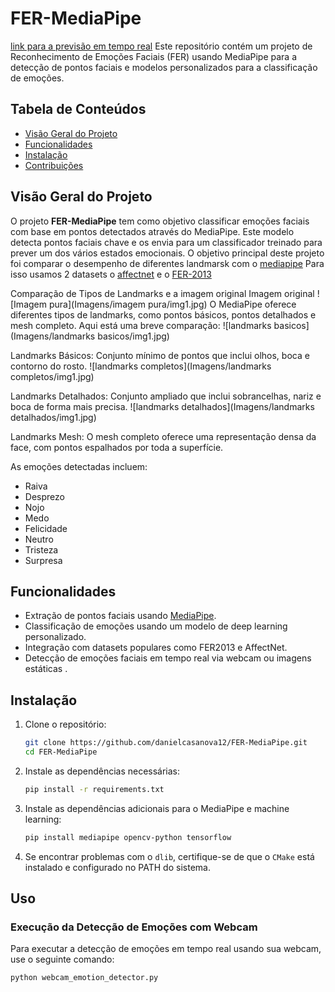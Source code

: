 # FER-MediaPipe
[link para a previsão em tempo real](https://fer-01.vercel.app/) 
Este repositório contém um projeto de Reconhecimento de Emoções Faciais (FER) usando MediaPipe para a detecção de pontos faciais e modelos personalizados para a classificação de emoções.
## Tabela de Conteúdos

- [Visão Geral do Projeto](#visão-geral-do-projeto)
- [Funcionalidades](#funcionalidades)
- [Instalação](#instalação)
- [Contribuições](#contribuições)

## Visão Geral do Projeto

O projeto **FER-MediaPipe** tem como objetivo classificar emoções faciais com base em pontos detectados através do MediaPipe. Este modelo detecta pontos faciais chave e os envia para um classificador treinado para prever um dos vários estados emocionais.
O objetivo principal deste projeto foi comparar o desempenho de diferentes landmarsk com o [mediapipe](https://ai.google.dev/edge/mediapipe/solutions/guide?hl=pt-br)
Para isso usamos 2 datasets o  [affectnet](https://www.kaggle.com/datasets/noamsegal/affectnet-training-data) e o [FER-2013](https://www.kaggle.com/datasets/msambare/fer2013)

Comparação de Tipos de Landmarks e a imagem original
Imagem original
![Imagem pura](Imagens/imagem pura/img1.jpg)
O MediaPipe oferece diferentes tipos de landmarks, como pontos básicos, pontos detalhados e mesh completo. Aqui está uma breve comparação:
![landmarks basicos](Imagens/landmarks basicos/img1.jpg)

Landmarks Básicos: Conjunto mínimo de pontos que inclui olhos, boca e contorno do rosto.
![landmarks completos](Imagens/landmarks completos/img1.jpg)



Landmarks Detalhados: Conjunto ampliado que inclui sobrancelhas, nariz e boca de forma mais precisa.
![landmarks detalhados](Imagens/landmarks detalhados/img1.jpg)

Landmarks Mesh: O mesh completo oferece uma representação densa da face, com pontos espalhados por toda a superfície.


As emoções detectadas incluem:
- Raiva
- Desprezo
- Nojo
- Medo
- Felicidade
- Neutro
- Tristeza
- Surpresa

## Funcionalidades

- Extração de pontos faciais usando [MediaPipe](https://google.github.io/mediapipe/).
- Classificação de emoções usando um modelo de deep learning personalizado.
- Integração com datasets populares como FER2013 e AffectNet.
- Detecção de emoções faciais em tempo real via webcam ou imagens estáticas .

## Instalação

1. Clone o repositório:
    ```bash
    git clone https://github.com/danielcasanova12/FER-MediaPipe.git
    cd FER-MediaPipe
    ```

2. Instale as dependências necessárias:
    ```bash
    pip install -r requirements.txt
    ```

3. Instale as dependências adicionais para o MediaPipe e machine learning:
    ```bash
    pip install mediapipe opencv-python tensorflow
    ```

4. Se encontrar problemas com o `dlib`, certifique-se de que o `CMake` está instalado e configurado no PATH do sistema.

## Uso

### Execução da Detecção de Emoções com Webcam




Para executar a detecção de emoções em tempo real usando sua webcam, use o seguinte comando:

```bash
python webcam_emotion_detector.py


